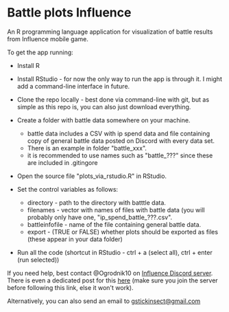# Battle plots Influence
An R programming language application for visualization of battle results from Influence mobile game.

To get the app running:
- Install R
- Install RStudio - for now the only way to run the app is through it. I might add a command-line interface in future.
- Clone the repo locally - best done via command-line with git, but as simple as this repo is, you can also just download everything.
- Create a folder with battle data somewhere on your machine.
  - battle data includes a CSV with ip spend data and file containing copy of general battle data posted on Discord with every data set.
  - There is an example in folder "battle_xxx".
  - it is recommended to use names such as "battle_???" since these are included in .gitingore
- Open the source file "plots_via_rstudio.R" in RStudio.
- Set the control variables as follows:
  - directory - path to the directory with batttle data.
  - filenames - vector with names of files with battle data (you will probably only have one, "ip_spend_battle_???.csv".
  - battleinfofile - name of the file containing general battle data.
  - export - (TRUE or FALSE) whether plots should be exported as files (these appear in your data folder)

- Run all the code (shortcut in RStudio - ctrl + a (select all), ctrl + enter (run selected))


If you need help, best contact @Ogrodnik10 on [Influence Discord server](<https://discord.gg/6yEf3cBq98>).
There is even a dedicated post for this [here](<https://canary.discord.com/channels/562910943848169472/1418601973543862303>) (make sure you join the server before following this link, else it won't work).

Alternatively, you can also send an email to gstickinsect@gmail.com
